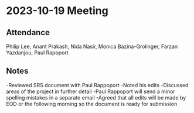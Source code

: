 # 2023-10-19 Meeting

## Attendance

Philip Lee, Anant Prakash, Nida Nasir, Monica Bazina-Grolinger, Farzan Yazdanjou, Paul Rapoport

## Notes
-Reviewed SRS document with Paul Rappoport
-Noted his edits
-Discussed areas of the project in further detail
-Paul Rappoport will send a minor spelling mistakes in a separate email
-Agreed that all edits will be made by EOD or the following morning so the document is ready for submission